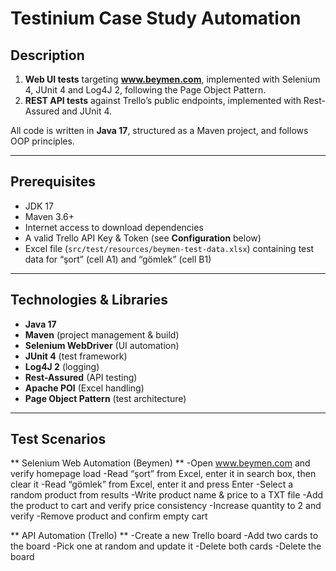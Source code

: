 # Testinium Case Study Automation

## Description  
1. **Web UI tests** targeting **www.beymen.com**, implemented with Selenium 4, JUnit 4 and Log4J 2, following the Page Object Pattern.  
2. **REST API tests** against Trello’s public endpoints, implemented with Rest-Assured and JUnit 4.

All code is written in **Java 17**, structured as a Maven project, and follows OOP principles.  

---

## Prerequisites  
- JDK 17  
- Maven 3.6+  
- Internet access to download dependencies  
- A valid Trello API Key & Token (see **Configuration** below)  
- Excel file (`src/test/resources/beymen-test-data.xlsx`) containing test data for “şort” (cell A1) and “gömlek” (cell B1)

---

## Technologies & Libraries  
- **Java 17**  
- **Maven** (project management & build)  
- **Selenium WebDriver** (UI automation)  
- **JUnit 4** (test framework)  
- **Log4J 2** (logging)  
- **Rest-Assured** (API testing)  
- **Apache POI** (Excel handling)  
- **Page Object Pattern** (test architecture)

---

## Test Scenarios

** Selenium Web Automation (Beymen) **
-Open www.beymen.com and verify homepage load
-Read “şort” from Excel, enter it in search box, then clear it
-Read “gömlek” from Excel, enter it and press Enter
-Select a random product from results
-Write product name & price to a TXT file
-Add the product to cart and verify price consistency
-Increase quantity to 2 and verify
-Remove product and confirm empty cart 


** API Automation (Trello) **
-Create a new Trello board
-Add two cards to the board
-Pick one at random and update it
-Delete both cards
-Delete the board 
